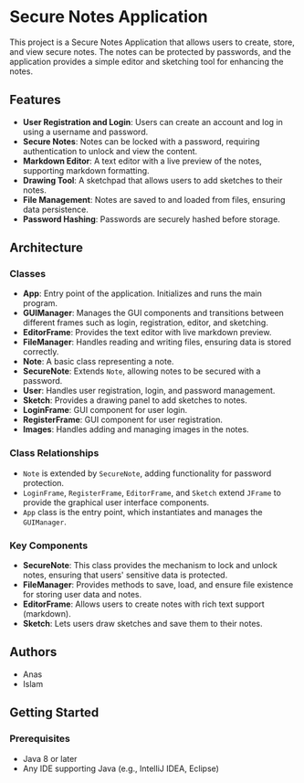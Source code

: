 # Secure Notes Application

This project is a Secure Notes Application that allows users to create, store, and view secure notes. The notes can be protected by passwords, and the application provides a simple editor and sketching tool for enhancing the notes.

## Features
- **User Registration and Login**: Users can create an account and log in using a username and password.
- **Secure Notes**: Notes can be locked with a password, requiring authentication to unlock and view the content.
- **Markdown Editor**: A text editor with a live preview of the notes, supporting markdown formatting.
- **Drawing Tool**: A sketchpad that allows users to add sketches to their notes.
- **File Management**: Notes are saved to and loaded from files, ensuring data persistence.
- **Password Hashing**: Passwords are securely hashed before storage.

## Architecture

### Classes

- **App**: Entry point of the application. Initializes and runs the main program.
- **GUIManager**: Manages the GUI components and transitions between different frames such as login, registration, editor, and sketching.
- **EditorFrame**: Provides the text editor with live markdown preview.
- **FileManager**: Handles reading and writing files, ensuring data is stored correctly.
- **Note**: A basic class representing a note.
- **SecureNote**: Extends `Note`, allowing notes to be secured with a password.
- **User**: Handles user registration, login, and password management.
- **Sketch**: Provides a drawing panel to add sketches to notes.
- **LoginFrame**: GUI component for user login.
- **RegisterFrame**: GUI component for user registration.
- **Images**: Handles adding and managing images in the notes.

### Class Relationships
- `Note` is extended by `SecureNote`, adding functionality for password protection.
- `LoginFrame`, `RegisterFrame`, `EditorFrame`, and `Sketch` extend `JFrame` to provide the graphical user interface components.
- `App` class is the entry point, which instantiates and manages the `GUIManager`.

### Key Components

- **SecureNote**: This class provides the mechanism to lock and unlock notes, ensuring that users' sensitive data is protected.
- **FileManager**: Provides methods to save, load, and ensure file existence for storing user data and notes.
- **EditorFrame**: Allows users to create notes with rich text support (markdown).
- **Sketch**: Lets users draw sketches and save them to their notes.

## Authors
- Anas
- Islam

## Getting Started

### Prerequisites

- Java 8 or later
- Any IDE supporting Java (e.g., IntelliJ IDEA, Eclipse)


